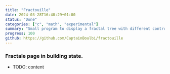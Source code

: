 ```yaml
---
title: "Fractouille"
date: 2024-03-28T16:40:29+01:00
status: "Done"
categories: ["c", "math", "experimental"]
summary: "Small program to display a fractal tree with different controlable angle"
progress: 100
github: https://github.com/CaptainBoulbi/fractouille
---
```


### Fractale page in building state.

- TODO: content
